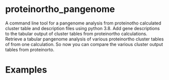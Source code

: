 # proteinortho_pangenome
A command line tool for a pangenome analysis from proteinotho calculated cluster table and description files using python 3.8. Add gene descriptions to the tabular output of cluster tables from proteinortho calculations. Retrieve a tabular pangenome analysis of various proteinortho cluster tables of from one calculation. So now you can compare the various cluster output tables from proteinorto.  





# Examples

